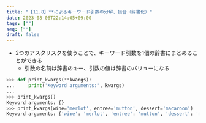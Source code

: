 ```yaml
---
title: "【11.8】**によるキーワード引数の分解、接合（辞書化）"
date: 2023-08-06T22:14:05+09:00
tags: [""]
seq: [""]
draft: false
---
```


- 2つのアスタリスクを使うことで、キーワード引数を1個の辞書にまとめることができる
  - 引数の名前は辞書のキー、引数の値は辞書のバリューになる

```python
>>> def print_kwargs(**kwargs):
...     print('Keyword arguments:', kwargs)
...
>>> print_kwargs()
Keyword arguments: {}
>>> print_kwargs(wine='merlot', entree='mutton', dessert='macaroon')
Keyword arguments: {'wine': 'merlot', 'entree': 'mutton', 'dessert': 'macaroon'}
```